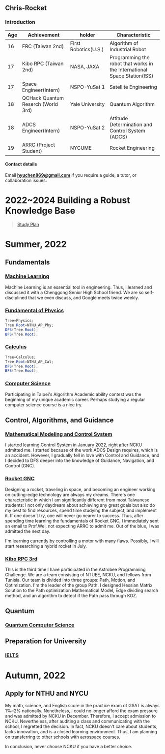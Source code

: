 ## Chris-Rocket
### Introduction

|Age|Achievement|holder|Characteristic|
|-|-|-|-|
|16| FRC (Taiwan 2nd)|First Robotics(U.S.)|Algorithm of Industrial Robot|
|17| Kibo RPC (Taiwan 2nd)|NASA, JAXA|Programming the robot that works in the International Space Station(ISS)|
|17| Space Engineer(Intern)|NSPO-YuSat 1|Satellite Engineering|
|18| QCHack Quantum Reserch (World 3rd)|Yale University|Quantum Algorithm|
|18| ADCS Engineer(Intern)|NSPO-YuSat 2|Attitude Determination and Control System (ADCS)|
|19| ARRC (Project Student)|NYCUME|Rocket Engineering|

#### Contact details
Email **hyuchen869@gmail.com** if you require a guide, a tutor, or collaboration issues.
# 2022~2024 Building a Robust Knowledge Base
> [Study Plan](Study_Plan.html)

# Summer, 2022

## Fundamentals

### [Machine Learning](ML/ML.md)
Machine Learning is an essential tool in engineering. Thus, I learned and discussed it with a Chenggong Senior High School friend. We are so self-disciplined that we even discuss, and Google meets twice weekly.

### [Fundamental of Physics](Physics/Phy.md)
```java
Tree=Physics;
Tree.Root=NTHU_AP_Phy;
DFS(Tree.Root);
BFS(Tree.Root);
```

### [Calculus](Calculus/Cal.md)
```java
Tree=Calculus;
Tree.Root=NTHU_AP_Cal;
DFS(Tree.Root);
BFS(Tree.Root);
```

### [Computer Science](CS/CS.md)
Participating in Taipei's Algorithm Academic ability contest was the beginning of my unique academic career. Perhaps studying a regular computer science course is a nice try.


## Control, Algorithms, and Guidance

### [Mathematical Modeling and Control System](Control.md)
I started learning Control System in January 2022, right after NCKU admitted me. I started because of the work ADCS Design requires, which is an accident. However, I gradually fell in love with Control and Guidance, and I decided to DFS deeper into the knowledge of Guidance, Navigation, and Control (GNC).

### [Rocket GNC](RGNC.md)
Designing a rocket, traveling in space, and becoming an engineer working on cutting-edge technology are always my dreams. There's one characteristic in which I am significantly different from most Taiwanese students: I not only daydream about achieving any great goals but also do my best to find resources, spend time studying the subject, and implement it. If one doesn't try, one will never go nearer to success. Thus, after spending time learning the fundamentals of Rocket GNC, I immediately sent an email to Prof.Wei, not expecting ARRC to admit me. Out of the blue, I was admitted the next day. 

I'm learning currently by controlling a motor with many flaws. Possibly, I will start researching a hybrid rocket in July.

### [Kibo RPC 3rd](KRPC.md)
This is the third time I have participated in the Astrobee Programming Challenge. We are a team consisting of NTUEE, NCKU, and fellows from Tunisia. Our team is divided into three groups: Path, Motion, and Optimization. I'm the leader of the group Path. I designed Hessian Matrix Solution to the Path optimization Mathematical Model, Edge dividing search method, and an algorithm to detect if the Path pass through KOZ.

## Quantum

### [Quantum Computer Science](CS/Quantum/Quantum_CS.md)

## Preparation for University

### [IELTS](English/IELTS.md)

# Autumn, 2022

## Apply for NTHU and NYCU
My math, science, and English score in the practice exam of GSAT is always 1%~2% nationally. Nonetheless, I could no longer afford the exam pressure and was admitted by NCKU in December. Therefore, I accept admission to NCKU. Nevertheless, after auditing a class and communicating with the school, I regretted the decision. In fact, NCKU doesn't care about students, lacks innovation, and is a closed learning environment. Thus, I am planning on transferring to other schools with aerospace courses.

In conclusion, never choose NCKU if you have a better choice.
